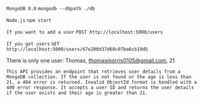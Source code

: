 `MongoDB 8.0`
```mongodb --dbpath ./db```

`Node.js`
```npm start```

`If you want to add a user`
```POST http://localhost:5000/users```

`If you get users`
```GET http://localhost:5000/users/67e200d37d68c07ba6cb19d5```

There is only one user: Thomas, thomasmorris0105@gmail.com, 21

``This API provides an endpoint that retrieves user details from a MongoDB collection.
If the user is not found or the age is less than 21, a 404 error is returned. Invalid ObjectId format is handled with a 400 error response.
It accepts a user ID and returns the user details if the user exists and their age is greater than 21. ``
